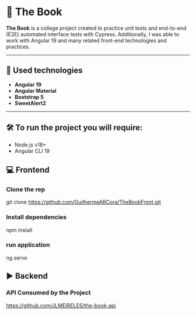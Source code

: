 # 📖 The Book

**The Book** is a college project created to practice unit tests and end-to-end (E2E) automated interface tests with Cypress. Additionally, I was able to work with Angular 19 and many related front-end technologies and practices.

---

## 🚀 Used technologies

- **Angular 19** 
- **Angular Material**
- **Bootstrap 5**
- **SweetAlert2**
---

## 🛠️ To run the project you will require:

- Node.js v18+
- Angular CLI 19

## 💻 Frontend

### Clone the rep
git clone https://github.com/GuilhermeARCora/TheBookFront.git

### Install dependencies
npm install

### run application
ng serve

## ▶️ Backend

### API Consumed by the Project
https://github.com/JLMEIRELES/the-book-api


